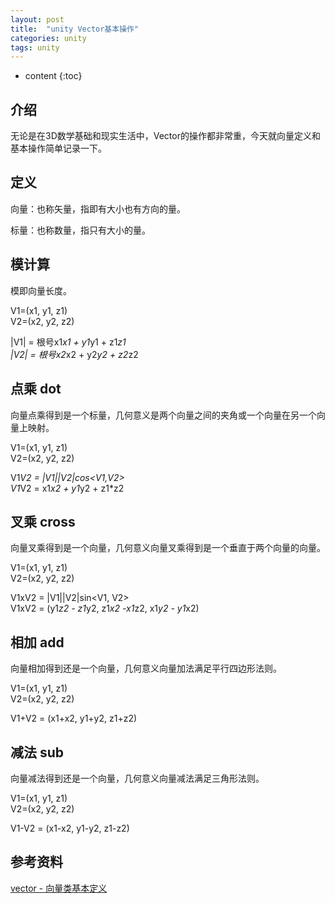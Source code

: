 ```yaml
---
layout: post
title:  "unity Vector基本操作"
categories: unity
tags: unity
---
```


* content
{:toc}

## 介绍

无论是在3D数学基础和现实生活中，Vector的操作都非常重，今天就向量定义和基本操作简单记录一下。

## 定义

向量：也称矢量，指即有大小也有方向的量。

标量：也称数量，指只有大小的量。

## 模计算

模即向量长度。

V1=(x1, y1, z1) <br>
V2=(x2, y2, z2)

|V1| = 根号x1*x1 + y1*y1 + z1*z1 <br>
|V2| = 根号x2*x2 + y2*y2 + z2*z2




## 点乘 dot

向量点乘得到是一个标量，几何意义是两个向量之间的夹角或一个向量在另一个向量上映射。

V1=(x1, y1, z1) <br>
V2=(x2, y2, z2)

V1*V2 = |V1||V2|cos<V1,V2> <br>
V1*V2 = x1*x2 + y1*y2 + z1*z2

## 叉乘 cross

向量叉乘得到是一个向量，几何意义向量叉乘得到是一个垂直于两个向量的向量。

V1=(x1, y1, z1) <br>
V2=(x2, y2, z2)

V1xV2 = |V1||V2|sin<V1, V2> <br>
V1xV2 = (y1*z2 - z1*y2, z1*x2 -x1*z2, x1*y2 - y1*x2)


## 相加 add

向量相加得到还是一个向量，几何意义向量加法满足平行四边形法则。

V1=(x1, y1, z1) <br>
V2=(x2, y2, z2)

V1+V2 = (x1+x2, y1+y2, z1+z2)

## 减法 sub

向量减法得到还是一个向量，几何意义向量减法满足三角形法则。

V1=(x1, y1, z1) <br>
V2=(x2, y2, z2)

V1-V2 = (x1-x2, y1-y2, z1-z2)

## 参考资料

[vector - 向量类基本定义](http://blog.csdn.net/qq_33951440/article/details/70832840)





	






